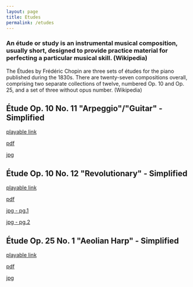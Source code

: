 ```yaml
---
layout: page
title: Etudes
permalink: /etudes
---
```


<h3>An étude or study is an instrumental musical composition, usually short, designed to provide practice material for perfecting a particular musical skill. (Wikipedia)</h3>
<p>The Études by Frédéric Chopin are three sets of études for the piano published during the 1830s. There are twenty-seven compositions overall, comprising two separate collections of twelve, numbered Op. 10 and Op. 25, and a set of three without opus number. (Wikipedia)</p>


<h2>Étude Op. 10 No. 11 "Arpeggio"/"Guitar" - Simplified</h2>
<div class="experience-wrapper">
   <div class="experience-row">
      <div class="icon-wrapper"><i class="fa-solid fa-link"></i></div> 
      <p><a class="rainbow-underline" href="https://www.noteflight.com/music/titles/be8607e1-5d7e-4d65-b3ab-8054af44245f" target="_blank">playable link</a></p>
   </div>
   <div class="experience-row">
      <div class="icon-wrapper"><i class="fa-solid fa-file"></i></div>
      <p><a class="rainbow-underline" href="./assets/Étude Op. 10 No. 11 _Arpeggio___Guitar_ - Simplified.pdf" download>pdf</a></p>
   </div>
   <div class="experience-row">
      <div class="icon-wrapper"><i class="fa-regular fa-image"></i></div>
      <p><a class="rainbow-underline" href="./assets/Étude Op. 10 No. 11 _Arpeggio___Guitar_ - Simplified.jpg" target="_blank">jpg</a></p>
   </div>
</div>


<h2>Étude Op. 10 No. 12 "Revolutionary" - Simplified</h2>
<div class="experience-wrapper">
   <div class="experience-row">
      <div class="icon-wrapper"><i class="fa-solid fa-link"></i></div> 
      <p><a class="rainbow-underline" href="https://www.noteflight.com/music/titles/4ed81cb3-1bd0-4eb9-b491-58e6130d548f" target="_blank">playable link</a></p>
   </div>
   <div class="experience-row">
      <div class="icon-wrapper"><i class="fa-solid fa-file"></i></div>
      <p><a class="rainbow-underline" href="./assets/Étude Op. 10 No. 12 _Revolutionary_ - Simplified.pdf" download>pdf</a></p>
   </div>
   <div class="experience-row">
      <div class="icon-wrapper"><i class="fa-regular fa-image"></i></div>
      <p><a class="rainbow-underline" href="./assets/Étude Op. 10 No. 12 _Revolutionary_ - Simplified_page-1.jpg" target="_blank">jpg - pg.1</a></p>
      <p><a class="rainbow-underline" href="./assets/Étude Op. 10 No. 12 _Revolutionary_ - Simplified_page-2.jpg" target="_blank">jpg - pg.2</a></p>
   </div>
</div>


<h2>Étude Op. 25 No. 1 "Aeolian Harp" - Simplified</h2>
<div class="experience-wrapper">
   <div class="experience-row">
      <div class="icon-wrapper"><i class="fa-solid fa-link"></i></div> 
      <p><a class="rainbow-underline" href="https://www.noteflight.com/music/titles/d2310f6c-6d11-4e7b-b41a-e1669bde14ea" target="_blank">playable link</a></p>
   </div>
   <div class="experience-row">
      <div class="icon-wrapper"><i class="fa-solid fa-file"></i></div>
      <p><a class="rainbow-underline" href="./assets/Étude Op. 10 No. 11 _Arpeggio___Guitar_ - Simplified.pdf" download>pdf</a></p>
   </div>
   <div class="experience-row">
      <div class="icon-wrapper"><i class="fa-regular fa-image"></i></div>
      <p><a class="rainbow-underline" href="./assets/Étude Op. 10 No. 11 _Arpeggio___Guitar_ - Simplified.jpg" target="_blank">jpg</a></p>
   </div>
</div>


